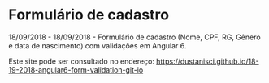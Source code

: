 # Formulário de cadastro
18/09/2018 - 18/09/2018 - Formulário de cadastro (Nome, CPF, RG, Gênero e data de nascimento) com validações em Angular 6.

Este site pode ser consultado no endereço: https://dustanisci.github.io/18-19-2018-angular6-form-validation-git-io
